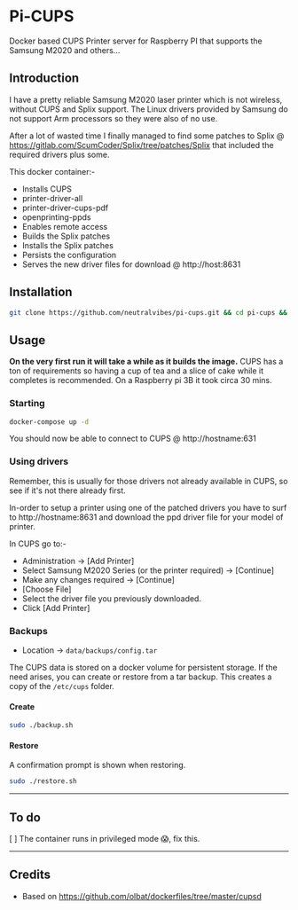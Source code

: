 # Pi-CUPS

Docker based CUPS Printer server for Raspberry PI that supports the Samsung M2020 and others...

## Introduction

I have a pretty reliable Samsung M2020 laser printer which is not wireless, without CUPS and Splix support. The Linux drivers provided by Samsung do not support Arm processors so they were also of no use.

After a lot of wasted time I finally managed to find some patches to Splix @ https://gitlab.com/ScumCoder/Splix/tree/patches/Splix that included the required drivers plus some.

This docker container:-

* Installs CUPS
* printer-driver-all
* printer-driver-cups-pdf
* openprinting-ppds
* Enables remote access
* Builds the Splix patches
* Installs the Splix patches
* Persists the configuration
* Serves the new driver files for download @ http://host:8631


## Installation

```bash
git clone https://github.com/neutralvibes/pi-cups.git && cd pi-cups && chmod +x *.sh
```

## Usage

**On the very first run it will take a while as it builds the image.** CUPS has a ton of requirements so having a cup of tea and a slice of cake while it completes is recommended. On a Raspberry pi 3B it took circa 30 mins.

### Starting

```bash
docker-compose up -d
```

You should now be able to connect to CUPS @ http://hostname:631

### Using drivers

Remember, this is usually for those drivers not already available in CUPS, so see if it's not there already first.

In-order to setup a printer using one of the patched drivers you have to surf to http://hostname:8631 and download the ppd driver file for your model of printer.

In CUPS go to:-

* Administration -> [Add Printer]
* Select Samsung M2020 Series (or the printer required) -> [Continue]
* Make any changes required -> [Continue]
* [Choose File]
* Select the driver file you previously downloaded.
* Click [Add Printer]

### Backups

* Location -> `data/backups/config.tar`

The CUPS data is stored on a docker volume for persistent storage. If the need arises, you can create or restore from a  tar backup. This creates a copy of the `/etc/cups` folder.

#### Create

```bash
sudo ./backup.sh
```

#### Restore

A confirmation prompt is shown when restoring.

```bash
sudo ./restore.sh
```

***

## To do

[ ] The container runs in privileged mode 😱, fix this.

***

## Credits

* Based on https://github.com/olbat/dockerfiles/tree/master/cupsd
